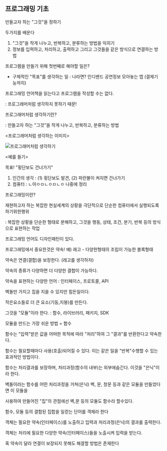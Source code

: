 ## 프로그래밍 기초





만들고자 하는 "그것"을 정하기



두가지를 배운다

1. "그것"을 작게 나누고, 반복하고, 분류하는 방법을 익히기
2. 정보를 입력하고, 처리하고, 출력하고 그리고 그것들을 같은 방식으로 연결하는 방법



프로그램을 만들기 위해 첫번째로 해야할 일은?

- 구체적인 "목표"를 생각하는 일 : 나라면? 인디밴드 공연정보 모아놓는 앱 (결제기능까지)



프로그래밍 언어책을 읽는다고 프로그램을 작성할 수는 없다.

: 프로그래머처럼 생각하지 못하기 때문! 

프로그래머처럼 생각하기란?

: 만들고자 하는 "그것"을 작게 나누고, 반복하고, 분류하는 방법

<프로그래머처럼 생각하는 이미지>

![프로그래머처럼 생각하기](http://postfiles10.naver.net/MjAxNzEwMTlfMjk1/MDAxNTA4NDIyMzM5MDcz.1MOvdFimC3QEenxkbmoYg0IXNJsr3g0iFEBsAfPdwaMg.A0cWy1i9X1k_3TCZAnUAyea0w9e1ymMd_0LXe4qqRKQg.PNG.bb_9900/%EC%8A%A4%ED%81%AC%EB%A6%B0%EC%83%B7_2017-10-19_%EC%98%A4%ED%9B%84_11.11.30.png?type=w773)



<예를 들기>

목표! "횡단보도 건너가기"



1. 인간의 생각 : (1) 횡단보도 발견, (2) 파란불이 켜지면 건너가기
2. 컴퓨터 : ㄴ아ㅇㅁㄴㅇㅁㄴㅇ 나중에 정리





프로그래밍이란?

재현하고자 하는 복잡한 현실세계의 상황을 극단적으로 단순한 컴퓨터에서 실행되도록 하기위한행위

: 복잡한 상황을 단순한 형태로 분해하고, 그것을 행동, 상태, 조건, 분기, 반복 등의 방식으로 표현하는 작업



프로그래밍 언어도 디자인패턴이 있다.



프로그래밍에서 중요한것은 약속! 예) 래고 - 다양한형태의 조립이 가능한 블록형태

약속은 연결(결합)을 보장한다. (레고를 생각하자)

약속의 종류가 다양하면 더 다양한 결합이 가능하다.

약속을 표현하는 다양한 언어 : 인터페이스, 프로토콜, API



벽돌만 가지고 집을 지을 수 있지만 힘든일이다.

작은요소들로 더 큰 요소(기둥,지붕)를 만든다.



그것을 "모듈"이라 한다. : 함수, 라이브러리, 패키지, SDK

모듈을 만드는 가장 쉬운 방법 = 함수

함수는 "입력"받은 값을 어떠한 목적에 따라 "처리"하여 그 "결과"를 반환한다고 약속한다.

함수는 필요할때마다 사용(호출)되어질 수 있다. 이는 같은 일을 "반복"수행할 수 있는 효과적인 방법이다.

함수는 처리결과를 보장하며, 처리과정(함수의 내부)는 외부에숨긴다. 이것을 "은닉"이라 한다.



벽돌이라는 함수를 어떤 처리과정을 거쳐(은닉) 벽, 문, 창문 등과 같은 모듈을 만들었다면 이 모듈을 

사용하여 만들어진 "집"의 관점에선 벽,문 등의 모듈도 함수라 할수있다.



함수, 모듈 등의 결합된 집합을 일컫는 단어를 객체라 한다

객체는 필요한 약속(인터페이스)를 노출하고 입력과 처리과정(은닉)의 결과를 출력한다.

객체는 처리에 필요한 다양한 약속(인터페이스)들을 노출시켜 입력을 받는다.

혹 약속이 달라 연결이 보장되지 못해도 해결할 방법은 존재한다









